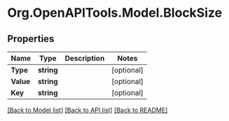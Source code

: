 
# Org.OpenAPITools.Model.BlockSize

## Properties

Name | Type | Description | Notes
------------ | ------------- | ------------- | -------------
**Type** | **string** |  | [optional] 
**Value** | **string** |  | [optional] 
**Key** | **string** |  | [optional] 

[[Back to Model list]](../README.md#documentation-for-models)
[[Back to API list]](../README.md#documentation-for-api-endpoints)
[[Back to README]](../README.md)

